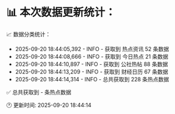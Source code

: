 📊 本次数据更新统计：
==========================

📈 数据分类统计：
- 2025-09-20 18:44:05,392 - INFO - 获取到 热点资讯 52 条数据
- 2025-09-20 18:44:08,666 - INFO - 获取到 今日热点 21 条数据
- 2025-09-20 18:44:10,897 - INFO - 获取到 公社热帖 88 条数据
- 2025-09-20 18:44:13,209 - INFO - 获取到 财经日历 67 条数据
- 2025-09-20 18:44:14,314 - INFO - 总共获取到 228 条热点数据

✅ 总共获取到 - 条热点数据

🕐 更新时间: 2025-09-20 18:44:14

